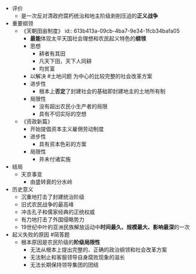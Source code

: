- 评价
	- 是一次反对清政府腐朽统治和地主阶级剥削压迫的**正义战争**
- 重要纲领
	- 《天朝田亩制度》
	  id:: 613b413a-09cb-4ba7-9e34-1fcb34bafa05
		- **最能**体现太平天国社会理想和农民起义特色的**纲领**
		- 思想
			- 耕者有其田
			- 凡天下田，天下人同耕
			- 均贫富
		- 以解决 #土地问题 为中心的比较完整的社会改革方案
		- 进步性
			- 根本上**否定**了封建社会的基础即封建地主的土地所有制
		- 局限性
			- 没有超出农民小生产者的局限
			- 具有不切实际的空想
	- 《资政新篇》
		- 开始提倡资本主义雇佣劳动制度
		- 进步性
			- 具有资本色彩的方案
		- 局限性
			- 并未付诸实施
- 结局
	- 天京事变
		- 由盛转衰的分水岭
- 历史意义
	- 沉重地打击了封建统治阶级
	- 旧式农民战争的最高峰
	- 冲击孔子和儒家经典的正统权威
	- 有力地打击了外国侵略势力
	- 19世纪中叶的亚洲民族解放运动中**时间最久、规模最大、影响最深**的一次
- 起义失败的原因 #简答题
	- 根本原因是农民阶级的**阶级局限性**
		- 无法从根本上提出完整的、正确的政治纲领和社会改革方案
		- 无法制止和客服领导自身腐败现象的滋长
		- 无法长期保持领导集团的团结
